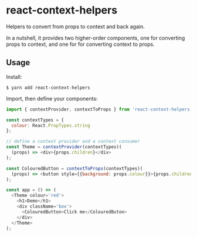 # react-context-helpers

Helpers to convert from props to context and back again.

In a nutshell, it provides two higher-order components, one for converting props to context, and one for for converting context to props.

## Usage

Install:

    $ yarn add react-context-helpers

Import, then define your components:

```js
import { contextProvider, contextToProps } from 'react-context-helpers';

const contextTypes = {
  colour: React.PropTypes.string
};

// define a context provider and a context consumer
const Theme = contextProvider(contextTypes)(
  (props) => <div>{props.children}</div>
);

const ColouredButton = contextToProps(contextTypes)(
  (props) => <button style={{background: props.colour}}>{props.children}</button>
);

const app = () => (
  <Theme colour='red'>
    <h1>Demo</h1>
    <div className='box'>
      <ColouredButton>Click me</ColouredButon>
    </div>
  </Theme>
);

```
